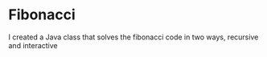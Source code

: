 # Fibonacci
I created a Java class that solves the fibonacci code in two ways, recursive and interactive
